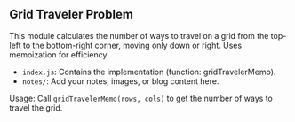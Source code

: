 Grid Traveler Problem
--------------------

This module calculates the number of ways to travel on a grid from the top-left to the bottom-right corner, moving only down or right. Uses memoization for efficiency.

- `index.js`: Contains the implementation (function: gridTravelerMemo).
- `notes/`: Add your notes, images, or blog content here.

Usage:
Call `gridTravelerMemo(rows, cols)` to get the number of ways to travel the grid.
